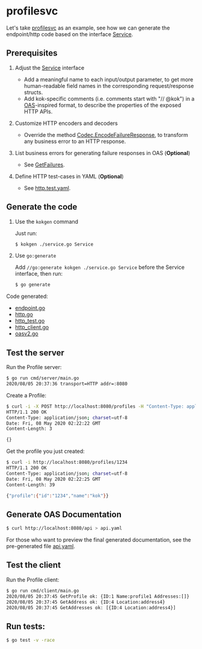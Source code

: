 # profilesvc

Let's take [profilesvc](https://github.com/go-kit/kit/tree/266ff8dc37c693d0649707e519c93c1f85868bdc/examples/profilesvc) as an example, see how we can generate the endpoint/http code based on the interface [Service](https://github.com/go-kit/kit/blob/266ff8dc37c693d0649707e519c93c1f85868bdc/examples/profilesvc/service.go#L9-L20).


## Prerequisites

1. Adjust the [Service](https://github.com/RussellLuo/kok/blob/master/examples/profilesvc/service.go#L11-L58) interface

    - Add a meaningful name to each input/output parameter, to get more human-readable field names in the corresponding request/response structs.
    - Add kok-specific comments (i.e. comments start with "// @kok") in a [OAS](http://spec.openapis.org/oas/v3.0.3)-inspired format, to describe the properties of the exposed HTTP APIs.

2. Customize HTTP encoders and decoders

    - Override the method [Codec.EncodeFailureResponse](https://github.com/RussellLuo/kok/blob/master/examples/profilesvc/codec.go#L14-L16), to transform any business error to an HTTP response.

3. List business errors for generating failure responses in OAS (**Optional**)

    - See [GetFailures](https://github.com/RussellLuo/kok/blob/master/examples/profilesvc/codec.go#L41-L64).

4. Define HTTP test-cases in YAML (**Optional**)

    - See [http.test.yaml](http.test.yaml).


## Generate the code

1. Use the `kokgen` command

    Just run:

    ```bash
    $ kokgen ./service.go Service
    ```

2. Use `go:generate`

    Add `//go:generate kokgen ./service.go Service` before the Service interface, then run:

    ```bash
    $ go generate
    ```

Code generated:

- [endpoint.go](endpoint.go)
- [http.go](http.go)
- [http_test.go](http_test.go)
- [http_client.go](http_client.go)
- [oasv2.go](oasv2.go)


## Test the server

Run the Profile server:

```bash
$ go run cmd/server/main.go
2020/08/05 20:37:36 transport=HTTP addr=:8080
```

Create a Profile:

```bash
$ curl -i -X POST http://localhost:8080/profiles -H "Content-Type: application/json" -d '{"profile": {"id": "1234", "name": "kok"}}'
HTTP/1.1 200 OK
Content-Type: application/json; charset=utf-8
Date: Fri, 08 May 2020 02:22:22 GMT
Content-Length: 3

{}
```

Get the profile you just created:

```bash
$ curl -i http://localhost:8080/profiles/1234
HTTP/1.1 200 OK
Content-Type: application/json; charset=utf-8
Date: Fri, 08 May 2020 02:22:25 GMT
Content-Length: 39

{"profile":{"id":"1234","name":"kok"}}
```


## Generate OAS Documentation

```bash
$ curl http://localhost:8080/api > api.yaml
```

For those who want to preview the final generated documentation, see the pre-generated file [api.yaml](api.yaml).


## Test the client

Run the Profile client:

```bash
$ go run cmd/client/main.go
2020/08/05 20:37:45 GetProfile ok: {ID:1 Name:profile1 Addresses:[]}
2020/08/05 20:37:45 GetAddress ok: {ID:4 Location:address4}
2020/08/05 20:37:45 GetAddresses ok: [{ID:4 Location:address4}]
```


## Run tests:

```bash
$ go test -v -race
```
